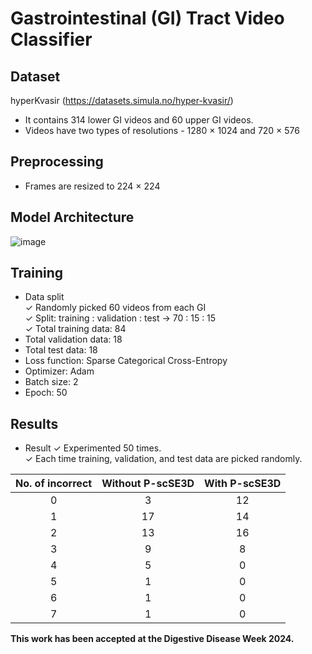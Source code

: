 # Gastrointestinal (GI) Tract Video Classifier
## Dataset
hyperKvasir (https://datasets.simula.no/hyper-kvasir/) <br>
* It contains 314 lower GI videos and 60 upper GI videos. <be>
* Videos have two types of resolutions - 1280 × 1024 and 720 × 576 <be>

## Preprocessing
* Frames are resized to 224 × 224 <be>

## Model Architecture
![image](https://github.com/mrinal054/gastrointestinal-video-classifier/assets/44781227/c4598acf-a6f6-4cea-a70d-9dcf90dcbb0f)


## Training
- Data split <br>
    &check; Randomly picked 60 videos from each GI <br>
    &check; Split: training : validation : test -> 70 : 15 : 15 <br>
    &check; Total training data: 84 <br>
- Total validation data: 18 <br>
- Total test data: 18 <br>
- Loss function: Sparse Categorical Cross-Entropy <br>
- Optimizer: Adam <br>
- Batch size: 2 <br>
- Epoch: 50 <br>

## Results
- Result
    &check; Experimented 50 times. <br>
    &check; Each time training, validation, and test data are picked randomly. <br>
 
| No. of incorrect | Without P-scSE3D | With P-scSE3D |
| :---: | :---: |  :---: |
| 0 | 3 |  12 |
| 1 | 17 |  14 |
| 2 | 13 |  16 |
| 3 | 9 |  8 |
| 4 | 5 |  0 |
| 5 | 1 |  0 |
| 6 | 1 |  0 |
| 7 | 1 |  0 |

**This work has been accepted at the Digestive Disease Week 2024.**








